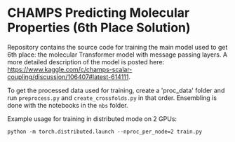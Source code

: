 # CHAMPS Predicting Molecular Properties (6th Place Solution)
Repository contains the source code for training the main model used to get 6th place: the molecular Transformer model with message passing layers. A more detailed description of the model is posted here: https://www.kaggle.com/c/champs-scalar-coupling/discussion/106407#latest-614111.

To get the processed data used for training, create a 'proc_data' folder and run ```preprocess.py``` and ```create_crossfolds.py``` in that order. Ensembling is done with the notebooks in the ```nbs``` folder.

Example usage for training in distributed mode on 2 GPUs: 
```
python -m torch.distributed.launch --nproc_per_node=2 train.py
```
